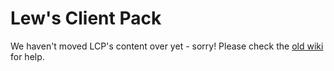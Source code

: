 # Lew&apos;s Client Pack
<warning>
We haven't moved LCP's content over yet - sorry! Please check the <a href="https://wiki-old.lewmc.net">old wiki</a> for help.
</warning>
